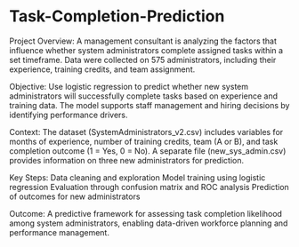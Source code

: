 # Task-Completion-Prediction

Project Overview:
A management consultant is analyzing the factors that influence whether system administrators complete assigned tasks within a set timeframe. Data were collected on 575 administrators, including their experience, training credits, and team assignment.

Objective:
Use logistic regression to predict whether new system administrators will successfully complete tasks based on experience and training data. The model supports staff management and hiring decisions by identifying performance drivers.

Context:
The dataset (SystemAdministrators_v2.csv) includes variables for months of experience, number of training credits, team (A or B), and task completion outcome (1 = Yes, 0 = No). A separate file (new_sys_admin.csv) provides information on three new administrators for prediction.

Key Steps:
Data cleaning and exploration
Model training using logistic regression
Evaluation through confusion matrix and ROC analysis
Prediction of outcomes for new administrators

Outcome:
A predictive framework for assessing task completion likelihood among system administrators, enabling data-driven workforce planning and performance management.
